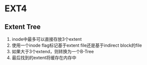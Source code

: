 # EXT4

## Extent Tree

1. inode中最多可以直接存放3个extent
2. 使用一个inode flag标记基于extent file还是基于indirect block的file
3. 如果大于3个extend，则转换为一个B-Tree
4. 最后找到的extent将缓存在内存中

